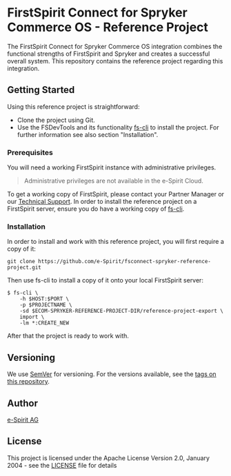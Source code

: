 # FirstSpirit Connect for Spryker Commerce OS - Reference Project

The FirstSpirit Connect for Spryker Commerce OS integration combines the functional strengths of FirstSpirit and Spryker and creates a successful overall system. This repository contains the reference project regarding this integration.

## Getting Started

Using this reference project is straightforward: 
- Clone the project using Git.
- Use the FSDevTools and its functionality [fs-cli](https://docs.e-spirit.com/odfs/edocs/sync/getting-started/komponenten/command-line-to/index.html) to install the project. For further information see also section "Installation".

### Prerequisites

You will need a working FirstSpirit instance with administrative privileges. 
> Administrative privileges are not available in the e-Spirit Cloud.

To get a working copy of FirstSpirit, please contact your Partner Manager or our [Technical Support](https://help.e-spirit.com).
In order to install the reference project on a FirstSpirit server, ensure you do have a working copy of [fs-cli](https://github.com/e-Spirit/FSDevTools).

### Installation

In order to install and work with this reference project, you will first require a copy of it:
```
git clone https://github.com/e-Spirit/fsconnect-spryker-reference-project.git
```
Then use fs-cli to install a copy of it onto your local FirstSpirit server:
```
$ fs-cli \
    -h $HOST:$PORT \
    -p $PROJECTNAME \
    -sd $ECOM-SPRYKER-REFERENCE-PROJECT-DIR/reference-project-export \
    import \
    -lm *:CREATE_NEW
```
After that the project is ready to work with.

## Versioning

We use [SemVer](http://semver.org/) for versioning. For the versions available, see the [tags on this repository](https://github.com/e-Spirit/fsconnect-spryker-reference-project/tags). 

## Author

[e-Spirit AG](https://www.e-spirit.com)

## License

This project is licensed under the Apache License Version 2.0, January 2004 - see the [LICENSE](LICENSE) file for details
